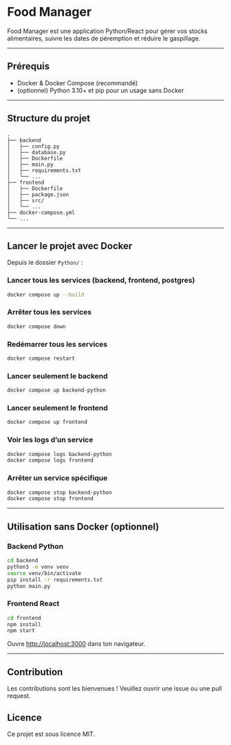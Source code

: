 # Food Manager

Food Manager est une application Python/React pour gérer vos stocks alimentaires, suivre les dates de péremption et réduire le gaspillage.

---

## Prérequis

- Docker & Docker Compose (recommandé)
- (optionnel) Python 3.10+ et pip pour un usage sans Docker

---

## Structure du projet

```
.
├── backend
│   ├── config.py
│   ├── database.py
│   ├── Dockerfile
│   ├── main.py
│   ├── requirements.txt
│   └── ...
├── frontend
│   ├── Dockerfile
│   ├── package.json
│   ├── src/
│   └── ...
├── docker-compose.yml
└── ...
```

---

## Lancer le projet avec Docker

Depuis le dossier `Python/` :

### Lancer tous les services (backend, frontend, postgres)
```bash
docker compose up --build
```

### Arrêter tous les services
```bash
docker compose down
```

### Redémarrer tous les services
```bash
docker compose restart
```

### Lancer seulement le backend
```bash
docker compose up backend-python
```

### Lancer seulement le frontend
```bash
docker compose up frontend
```

### Voir les logs d’un service
```bash
docker compose logs backend-python
docker compose logs frontend
```

### Arrêter un service spécifique
```bash
docker compose stop backend-python
docker compose stop frontend
```

---

## Utilisation sans Docker (optionnel)

### Backend Python
```bash
cd backend
python3 -m venv venv
source venv/bin/activate
pip install -r requirements.txt
python main.py
```

### Frontend React
```bash
cd frontend
npm install
npm start
```
Ouvre [http://localhost:3000](http://localhost:3000) dans ton navigateur.

---

## Contribution

Les contributions sont les bienvenues ! Veuillez ouvrir une issue ou une pull request.

## Licence

Ce projet est sous licence MIT.
